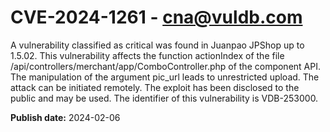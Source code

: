 # CVE-2024-1261 - cna@vuldb.com

A vulnerability classified as critical was found in Juanpao JPShop up to 1.5.02. This vulnerability affects the function actionIndex of the file /api/controllers/merchant/app/ComboController.php of the component API. The manipulation of the argument pic_url leads to unrestricted upload. The attack can be initiated remotely. The exploit has been disclosed to the public and may be used. The identifier of this vulnerability is VDB-253000.

**Publish date:** 2024-02-06
